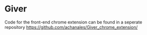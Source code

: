# Giver

Code for the front-end chrome extension can be found in a seperate repository https://github.com/achanales/Giver_chrome_extension/

